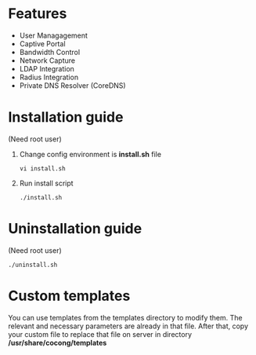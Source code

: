 # Features

- User Managagement
- Captive Portal
- Bandwidth Control
- Network Capture
- LDAP Integration
- Radius Integration
- Private DNS Resolver (CoreDNS)

# Installation guide
(Need root user) 

1. Change config environment is **install.sh** file


      `vi install.sh`


2. Run install script


      `./install.sh`

# Uninstallation guide
(Need root user) 

`./uninstall.sh`

# Custom templates

You can use templates from the templates directory to modify them. The relevant and necessary parameters are already in that file.
After that, copy your custom file to replace that file on server in directory **/usr/share/cocong/templates**
